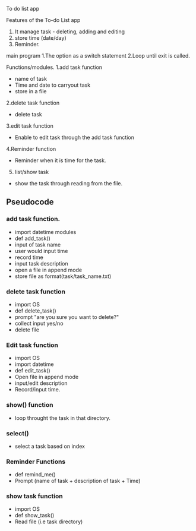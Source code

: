 To do list app



Features of the To-do List app
1. It manage task - deleting, adding and editing
2. store time (date/day)
3. Reminder.

main program
1.The option as a switch statement
2.Loop until exit is called.

Functions/modules.
1.add task function
- name of task
- Time and date to carryout task
- store in a file

2.delete task function
- delete task

3.edit task function
- Enable to edit task through the add task function

4.Reminder function
- Reminder when it is time for the task.

5. list/show task
- show the task through reading from the file.

## Pseudocode 
### add task function.
- import datetime modules
- def add_task()
- input of task name
- user would input time
- record time
- input task description
- open a file in append mode
- store file as format(task/task_name.txt)

### delete task function
- import OS
- def delete_task()
- prompt "are you sure you want to delete?"
- collect input yes/no
- delete file

### Edit task function
- import OS
- import datetime
- def edit_task()
- Open file in append mode
- input/edit description
- Record/input time.

### show() function
- loop throught the task in that directory.

### select()
- select a task based on index


### Reminder Functions
- def remind_me()
- Prompt (name of task + description of task + Time)

### show task function
- import OS
- def show_task()
- Read file (i.e task directory) 
